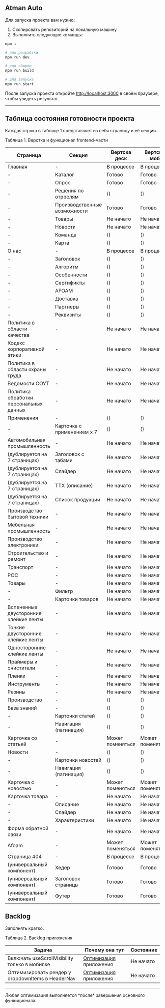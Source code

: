 ## Atman Auto

Для запуска проекта вам нужно:

1. Скопировать репозиторий на локальную машину
2. Выполнить следующие команды:

```bash
npm i

# для разрабтки
npm run dev

# для сборки
npm run build

# для запуска
npm run start
```

После запуска проекта откройте [http://localhost:3000](http://localhost:3000) в своём браузере, чтобы увидеть результат.

---

## Таблица состояния готовности проекта

Каждая строка в таблице 1 представляет из себя страницу и её секции.

Таблица 1. Верстка и функционал frontend-части

| Страница                               | Секция                       | Вертска деск     | Вертска моб      | Функционал       |
| -------------------------------------- | ---------------------------- | ---------------- | ---------------- | ---------------- |
| Главная                                | -                            | В процессе       | В процессе       | В процессе       |
| -                                      | Каталог                      | Готово           | Готово           | Готово           |
| -                                      | Опрос                        | Готово           | Готово           | В процессе       |
| -                                      | Решения по отрослям          | ()               | ()               | ()               |
| -                                      | Производственные возможности | Готово           | Готово           | Готово           |
| -                                      | Товары                       | Не начато        | Не начато        | Не начато        |
| -                                      | Новости                      | Не начато        | Не начато        | Не начато        |
| -                                      | Команда                      | ()               | ()               | ()               |
| -                                      | Карта                        | ()               | ()               | ()               |
| О нас                                  | -                            | В процессе       | В процессе       | В процессе       |
| -                                      | Заголовок                    | ()               | ()               | ()               |
| -                                      | Алгоритм                     | ()               | ()               | ()               |
| -                                      | Особенности                  | ()               | ()               | ()               |
| -                                      | Сертификты                   | ()               | ()               | ()               |
| -                                      | AFOAM                        | ()               | ()               | ()               |
| -                                      | Доставка                     | ()               | ()               | ()               |
| -                                      | Партнеры                     | ()               | ()               | ()               |
| -                                      | Реквизиты                    | ()               | ()               | ()               |
| Политика в области качества            | -                            | Не начато        | Не начато        | Не начато        |
| Кодекс корпоративной этики             | -                            | Не начато        | Не начато        | Не начато        |
| Политика в области охраны труда        | -                            | Не начато        | Не начато        | Не начато        |
| Ведомости СОУТ                         | -                            | Не начато        | Не начато        | Не начато        |
| Политика обработки персональных данных | -                            | Не начато        | Не начато        | Не начато        |
| Применения                             | -                            | ()               | ()               | ()               |
| -                                      | Карточка с применением х 7   | ()               | ()               | ()               |
| Автомобильная промышленность           | -                            | Не начато        | Не начато        | Не начато        |
| (дублируется на 7 страницах)           | Заголовок с табами           | Не начато        | Не начато        | Не начато        |
| (дублируется на 7 страницах)           | Слайдер                      | Не начато        | Не начато        | Не начато        |
| (дублируется на 7 страницах)           | ТТХ (описание)               | Не начато        | Не начато        | Не начато        |
| (дублируется на 7 страницах)           | Список продукции             | Не начато        | Не начато        | Не начато        |
| Производство бытовой техники           | -                            | Не начато        | Не начато        | Не начато        |
| Мебельная промышленность               | -                            | Не начато        | Не начато        | Не начато        |
| Производство электроники               | -                            | Не начато        | Не начато        | Не начато        |
| Строительство и ремонт                 | -                            | Не начато        | Не начато        | Не начато        |
| Транспорт                              | -                            | Не начато        | Не начато        | Не начато        |
| РОС                                    | -                            | Не начато        | Не начато        | Не начато        |
| Товары                                 | -                            | Не начато        | Не начато        | Не начато        |
| -                                      | Фильтр                       | Не начато        | Не начато        | Не начато        |
| -                                      | Карточки товаров             | Не начато        | Не начато        | Не начато        |
| Вспененные двусторонние клейкие ленты  | -                            | Не начато        | Не начато        | Не начато        |
| Тонкие двусторонние клейкие ленты      | -                            | Не начато        | Не начато        | Не начато        |
| Односторонние клейкие ленты            | -                            | Не начато        | Не начато        | Не начато        |
| Праймеры и очистители                  | -                            | Не начато        | Не начато        | Не начато        |
| Пленки                                 | -                            | Не начато        | Не начато        | Не начато        |
| Инструменты                            | -                            | Не начато        | Не начато        | Не начато        |
| Резины                                 | -                            | Не начато        | Не начато        | Не начато        |
| Производство                           | -                            | ()               | ()               | ()               |
| База знаний                            | -                            | ()               | ()               | ()               |
| -                                      | Карточки статей              | ()               | ()               | ()               |
| -                                      | Навигация (пагинация)        | ()               | ()               | ()               |
| Карточка со статьей                    | -                            | Может поменяться | Может поменяться | Может поменяться |
| Новости                                | -                            | ()               | ()               | ()               |
| -                                      | Карточки новостей            | ()               | ()               | ()               |
| -                                      | Навигация (пагинация)        | ()               | ()               | ()               |
| Карточка с новостью                    | -                            | Может поменяться | Может поменяться | Может поменяться |
| Карточка товара                        | -                            | Не начато        | Не начато        | Не начато        |
| -                                      | Описание                     | Не начато        | Не начато        | Не начато        |
| -                                      | Слайдер                      | Не начато        | Не начато        | Не начато        |
| -                                      | Характеристики               | Не начато        | Не начато        | Не начато        |
| Форма обратной связи                   | -                            | Не начато        | Не начато        | Не начато        |
| Afoam                                  | -                            | Может поменяться | Может поменяться | Может поменяться |
| Страница 404                           | -                            | В процессе       | В процессе       | В процессе       |
| (универсальный компонент)              | Хедер                        | Готово           | Готово           | В процессе       |
| (универсальный компонент)              | Заголовок страницы           | Готово           | Готово           | В процессе       |
| (универсальный компонент)              | Футер                        | Готово           | Готово           | Готово           |

## Backlog

Заполнять кратко.

Таблица 2. Backlog приложения

| Задача                                            | Почему она тут                  | Состояние |
| ------------------------------------------------- | ------------------------------- | --------- |
| Включать useScrollVisibility только в мобилке     | [Оптимизация](#star) приложения | Не начато |
| Оптимизировать рендер у dropdownItems в HeaderNav | [Оптимизация](#star) приложения | Не начато |

---

<p id="star">Любая оптимизация выполняется *после* завершения основного функиционала.</p>
